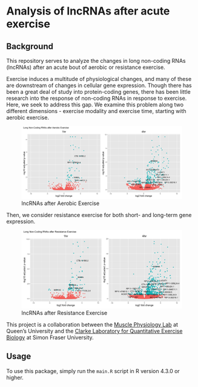 
<!-- README.md is generated from README.Rmd. Please edit that file -->

# Analysis of lncRNAs after acute exercise

## Background

This repository serves to analyze the changes in long non-coding RNAs
(lncRNAs) after an acute bout of aerobic or resistance exercise.

Exercise induces a multitude of physiological changes, and many of these
are downstream of changes in cellular gene expression. Though there has
been a great deal of study into protein-coding genes, there has been
little research into the response of non-coding RNAs in response to
exercise. Here, we seek to address this gap. We examine this problem
along two different dimensions - exercise modality and exercise time,
starting with aerobic exercise.

<figure>
<img src="images/lncRNA_aerobic_volcano.png"
alt="lncRNAs after Aerobic Exercise" />
<figcaption aria-hidden="true">lncRNAs after Aerobic
Exercise</figcaption>
</figure>

Then, we consider resistance exercise for both short- and long-term gene
expression.

<figure>
<img src="images/lncRNA_resistance_volcano.png"
alt="lncRNAs after Resistance Exercise" />
<figcaption aria-hidden="true">lncRNAs after Resistance
Exercise</figcaption>
</figure>

This project is a collaboration between the [Muscle Physiology
Lab](https://skhs.queensu.ca/qmpl/) at Queen’s University and the
[Clarke Laboratory for Quantitative Exercise
Biology](https://www.sfu.ca/clarkelab-bpk.html) at Simon Fraser
University.

## Usage

To use this package, simply run the `main.R` script in R version 4.3.0
or higher.
